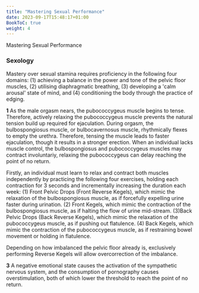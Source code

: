 ```yaml
---
title: "Mastering Sexual Performance"
date: 2023-09-17T15:48:17+01:00
BookToC: true
weight: 4
---
```


<n2>Mastering Sexual Performance</n2>

### Sexology

Mastery over sexual stamina requires proficiency in the following four domains: (1) achieving a balance in the power and tone of the pelvic floor muscles, (2) utilising diaphragmatic breathing, (3) developing a 'calm arousal' state of mind, and (4) conditioning the body through the practice of edging.

**1** As the male orgasm nears, the pubococcygeus muscle begins to tense. Therefore, actively relaxing the pubococcygeus muscle prevents the natural tension build up required for ejaculation. During orgasm, the bulbospongiosus muscle, or bulbocavernosus muscle, rhythmically flexes to empty the urethra. Therefore, tensing the muscle leads to faster ejaculation, though it results in a stronger erection. When an individual lacks muscle control, the bulbospongiosus and pubococcygeus muscles may contract involuntariy, relaxing the pubococcygeus can delay reaching the point of no return.

Firstly, an individual must learn to relax and contract both muscles independently by practicing the following four exercises, holding each contraction for 3 seconds and incrementally increasing the duration each week: (1) Front Pelvic Drops (Front Reverse Kegels), which mimic the relaxation of the bulbospongiosus muscle, as if forcefully expelling urine faster during urination.
(2) Front Kegels, which mimic the contraction of the bulbospongiosus muscle, as if halting the flow of urine mid-stream.
(3)Back Pelvic Drops (Back Reverse Kegels), which mimic the relaxation of the pubococcygeus muscle, as if pushing out flatulence.
(4) Back Kegels, which mimic the contraction of the pubococcygeus muscle, as if restraining bowel movement or holding in flatulence.

Depending on how imbalanced the pelvic floor already is, exclusively performing Reverse Kegels will allow overcorrection of the imbalance.

**3** A negative emotional state causes the activation of the sympathetic nervous system, and the consumption of pornography causes overstimulation, both of which lower the threshold to reach the point of no return.


